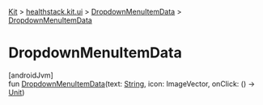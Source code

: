 
[Kit](../../../kit.html) > [healthstack.kit.ui](../index.html) > [DropdownMenuItemData](index.html) > [DropdownMenuItemData](-dropdown-menu-item-data.html)



# DropdownMenuItemData



[androidJvm]\
fun [DropdownMenuItemData](-dropdown-menu-item-data.html)(text: [String](https://kotlinlang.org/api/latest/jvm/stdlib/kotlin/-string/index.html), icon: ImageVector, onClick: () -&gt; [Unit](https://kotlinlang.org/api/latest/jvm/stdlib/kotlin/-unit/index.html))




